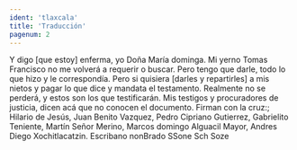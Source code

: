 ```yaml
---
ident: 'tlaxcala'
title: 'Traducción'
pagenum: 2
---
```

Y digo [que estoy] enferma, yo Doña María dominga.
Mi yerno Tomas Francisco no me volverá a requerir o buscar. Pero tengo que darle, todo lo que hizo y le correspondía. Pero si quisiera [darles y repartirles] a mis nietos y pagar lo que dice y mandata el testamento. Realmente no se perderá, y estos son los que testificarán. Mis testigos y procuradores de justicia, dicen acá que no conocen el documento. 
Firman con la cruz:; Hilario de Jesús, Juan Benito Vazquez, Pedro Cipriano Gutierrez, Gabrielito Teniente, Martín Señor Merino, Marcos domingo Alguacil Mayor, Andres Diego Xochitlacatzin.
Escribano nonBrado SSone
Sch Soze
